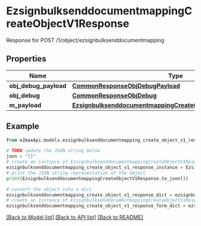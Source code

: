 # EzsignbulksenddocumentmappingCreateObjectV1Response

Response for POST /1/object/ezsignbulksenddocumentmapping

## Properties

Name | Type | Description | Notes
------------ | ------------- | ------------- | -------------
**obj_debug_payload** | [**CommonResponseObjDebugPayload**](CommonResponseObjDebugPayload.md) |  | 
**obj_debug** | [**CommonResponseObjDebug**](CommonResponseObjDebug.md) |  | [optional] 
**m_payload** | [**EzsignbulksenddocumentmappingCreateObjectV1ResponseMPayload**](EzsignbulksenddocumentmappingCreateObjectV1ResponseMPayload.md) |  | 

## Example

```python
from eZmaxApi.models.ezsignbulksenddocumentmapping_create_object_v1_response import EzsignbulksenddocumentmappingCreateObjectV1Response

# TODO update the JSON string below
json = "{}"
# create an instance of EzsignbulksenddocumentmappingCreateObjectV1Response from a JSON string
ezsignbulksenddocumentmapping_create_object_v1_response_instance = EzsignbulksenddocumentmappingCreateObjectV1Response.from_json(json)
# print the JSON string representation of the object
print(EzsignbulksenddocumentmappingCreateObjectV1Response.to_json())

# convert the object into a dict
ezsignbulksenddocumentmapping_create_object_v1_response_dict = ezsignbulksenddocumentmapping_create_object_v1_response_instance.to_dict()
# create an instance of EzsignbulksenddocumentmappingCreateObjectV1Response from a dict
ezsignbulksenddocumentmapping_create_object_v1_response_form_dict = ezsignbulksenddocumentmapping_create_object_v1_response.from_dict(ezsignbulksenddocumentmapping_create_object_v1_response_dict)
```
[[Back to Model list]](../README.md#documentation-for-models) [[Back to API list]](../README.md#documentation-for-api-endpoints) [[Back to README]](../README.md)


